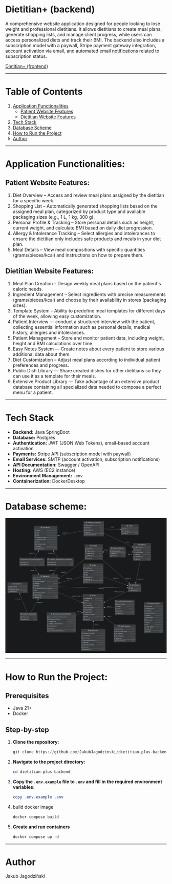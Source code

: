 # Dietitian+ (backend)

A comprehensive website application designed for people looking to lose weight and professional dietitians.
It allows dietitians to create meal plans, generate shopping lists, and manage client progress, while users can access
personalized diets and track their BMI.
The backend also includes a subscription model with a paywall, Stripe payment gateway integration, account activation
via email, and automated email notifications related to subscription status.

[Dietitian+ (frontend)](https://github.com/BartlomiejJaruga/dietitian-plus-frontend)

---

# Table of Contents

1. [Application Functionalities](#application-functionalities)
    - [Patient Website Features](#patient-website-features)
    - [Dietitian Website Features](#dietitian-website-features)
2. [Tech Stack](#tech-stack)
3. [Database Scheme](#database-scheme)
4. [How to Run the Project](#how-to-run-the-project)
5. [Author](#author)

---

# Application Functionalities:

## Patient Website Features:

1. Diet Overview – Access and review meal plans assigned by the dietitian for a specific week.
2. Shopping List – Automatically generated shopping lists based on the assigned meal plan, categorized by product type
   and available packaging sizes (e.g., 1 L, 1 kg, 300 g).
3. Personal Profile & Tracking – Store personal details such as height, current weight, and calculate BMI based on daily
   diet progression.
4. Allergy & Intolerance Tracking – Select allergies and intolerances to ensure the dietitian only includes safe
   products and meals in your diet plan.
5. Meal Details – View meal compositions with specific quantities (grams/pieces/kcal) and instructions on how to prepare
   them.

## Dietitian Website Features:

1. Meal Plan Creation – Design weekly meal plans based on the patient's caloric needs.
2. Ingredient Management – Select ingredients with precise measurements (grams/pieces/kcal) and choose by their
   availability in stores (packaging sizes).
3. Template System – Ability to predefine meal templates for different days of the week, allowing easy customization.
4. Patient Interview — conduct a structured interview with the patient, collecting essential information such as
   personal details, medical history, allergies and intolerances.
5. Patient Management – Store and monitor patient data, including weight, height and BMI calculations over time.
6. Easy Notes System — Create notes about every patient to store various additional data about them.
7. Diet Customization – Adjust meal plans according to individual patient preferences and progress.
8. Public Dish Library — Share created dishes for other dietitians so they can use it as a template for their meals.
9. Extensive Product Library — Take advantage of an extensive product database containing all specialized data needed to
   compose a perfect menu for a patient.

---

# Tech Stack

- **Backend:** Java SpringBoot
- **Database:** Postgres
- **Authentication:** JWT (JSON Web Tokens), email-based account activation
- **Payments:** Stripe API (subscription model with paywall)
- **Email Services:** SMTP (account activation, subscription notifications)
- **API Documentation:** Swagger / OpenAPI
- **Hosting:** AWS (EC2 instance)
- **Environment Management:** `.env`
- **Containerization:** DockerDesktop

---

# Database scheme:

<img src="assets/database_scheme.png" alt="database_scheme">

---

# How to Run the Project:

## Prerequisites

- Java 21+
- Docker

## Step-by-step

1. **Clone the repository:**

    ```powershell
    git clone https://github.com/JakubJagodzinski/dietitian-plus-backend.git
    ```

2. **Navigate to the project directory:**

    ```powershell
    cd dietitian-plus-backend
    ```

3. **Copy the `.env.example` file to `.env` and fill in the required environment variables:**

    ```powershell
    copy .env.example .env
    ```

4. build docker image

    ```powershell
    docker compose build
    ```

5. **Create and run containers**

    ```powershell
    docker compose up -d
    ```

---

# Author

Jakub Jagodziński
